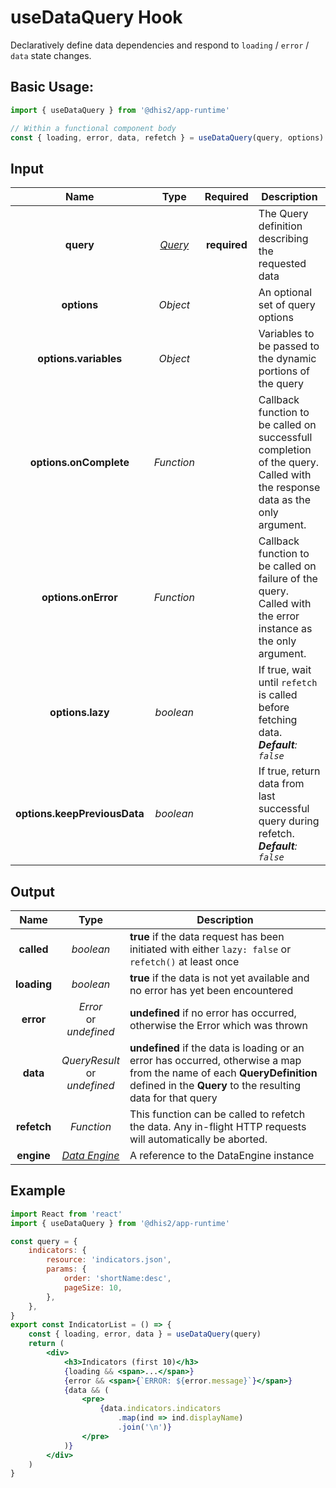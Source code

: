 # useDataQuery Hook

Declaratively define data dependencies and respond to `loading` / `error` / `data` state changes.

## Basic Usage:

```jsx
import { useDataQuery } from '@dhis2/app-runtime'

// Within a functional component body
const { loading, error, data, refetch } = useDataQuery(query, options)
```

## Input

|             Name             |          Type          |   Required   | Description                                                                                                                |
| :--------------------------: | :--------------------: | :----------: | -------------------------------------------------------------------------------------------------------------------------- |
|          **query**           | [_Query_](types/Query) | **required** | The Query definition describing the requested data                                                                         |
|         **options**          |        _Object_        |              | An optional set of query options                                                                                           |
|    **options.variables**     |        _Object_        |              | Variables to be passed to the dynamic portions of the query                                                                |
|    **options.onComplete**    |       _Function_       |              | Callback function to be called on successfull completion of the query. Called with the response data as the only argument. |
|     **options.onError**      |       _Function_       |              | Callback function to be called on failure of the query. Called with the error instance as the only argument.               |
|       **options.lazy**       |       _boolean_        |              | If true, wait until `refetch` is called before fetching data.<br/>_**Default**: `false`_                                   |
| **options.keepPreviousData** |       _boolean_        |              | If true, return data from last successful query during refetch.<br/>_**Default**: `false`_                                 |

## Output

|    Name     |                 Type                 | Description                                                                                                                                                                            |
| :---------: | :----------------------------------: | -------------------------------------------------------------------------------------------------------------------------------------------------------------------------------------- |
| **called**  |              _boolean_               | **true** if the data request has been initiated with either `lazy: false` or `refetch()` at least once                                                                                 |
| **loading** |              _boolean_               | **true** if the data is not yet available and no error has yet been encountered                                                                                                        |
|  **error**  |    _Error_<br/>or<br/>_undefined_    | **undefined** if no error has occurred, otherwise the Error which was thrown                                                                                                           |
|  **data**   | _QueryResult_<br/>or<br/>_undefined_ | **undefined** if the data is loading or an error has occurred, otherwise a map from the name of each **QueryDefinition** defined in the **Query** to the resulting data for that query |
| **refetch** |              _Function_              | This function can be called to refetch the data. Any in-flight HTTP requests will automatically be aborted.                                                                            |
| **engine**  | [_Data Engine_](advanced/DataEngine) | A reference to the DataEngine instance                                                                                                                                                 |

## Example

```jsx
import React from 'react'
import { useDataQuery } from '@dhis2/app-runtime'

const query = {
    indicators: {
        resource: 'indicators.json',
        params: {
            order: 'shortName:desc',
            pageSize: 10,
        },
    },
}
export const IndicatorList = () => {
    const { loading, error, data } = useDataQuery(query)
    return (
        <div>
            <h3>Indicators (first 10)</h3>
            {loading && <span>...</span>}
            {error && <span>{`ERROR: ${error.message}`}</span>}
            {data && (
                <pre>
                    {data.indicators.indicators
                        .map(ind => ind.displayName)
                        .join('\n')}
                </pre>
            )}
        </div>
    )
}
```
